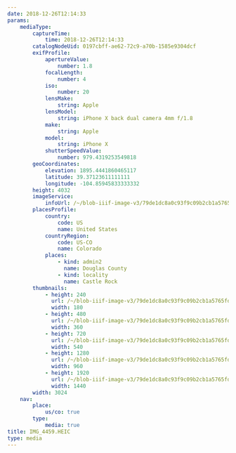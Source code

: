 ```yaml
---
date: 2018-12-26T12:14:33
params:
    mediaType:
        captureTime:
            time: 2018-12-26T12:14:33
        catalogNodeUid: 0197cbff-ae62-72c9-a70b-1585e9304dcf
        exifProfile:
            apertureValue:
                number: 1.8
            focalLength:
                number: 4
            iso:
                number: 20
            lensMake:
                string: Apple
            lensModel:
                string: iPhone X back dual camera 4mm f/1.8
            make:
                string: Apple
            model:
                string: iPhone X
            shutterSpeedValue:
                number: 979.4319253549818
        geoCoordinates:
            elevation: 1895.4441860465117
            latitude: 39.37123611111111
            longitude: -104.85945833333332
        height: 4032
        imageService:
            infoUrl: /~/blob-iiif-image-v3/79de1dc8a0c93f9c09b2cb1a5765fdb59bed0ca3b761698ae24e668d7abf3612/info.json
        placesProfile:
            country:
                code: US
                name: United States
            countryRegion:
                code: US-CO
                name: Colorado
            places:
                - kind: admin2
                  name: Douglas County
                - kind: locality
                  name: Castle Rock
        thumbnails:
            - height: 240
              url: /~/blob-iiif-image-v3/79de1dc8a0c93f9c09b2cb1a5765fdb59bed0ca3b761698ae24e668d7abf3612/full/180%2C240/0/default.jpg
              width: 180
            - height: 480
              url: /~/blob-iiif-image-v3/79de1dc8a0c93f9c09b2cb1a5765fdb59bed0ca3b761698ae24e668d7abf3612/full/360%2C480/0/default.jpg
              width: 360
            - height: 720
              url: /~/blob-iiif-image-v3/79de1dc8a0c93f9c09b2cb1a5765fdb59bed0ca3b761698ae24e668d7abf3612/full/540%2C720/0/default.jpg
              width: 540
            - height: 1280
              url: /~/blob-iiif-image-v3/79de1dc8a0c93f9c09b2cb1a5765fdb59bed0ca3b761698ae24e668d7abf3612/full/960%2C1280/0/default.jpg
              width: 960
            - height: 1920
              url: /~/blob-iiif-image-v3/79de1dc8a0c93f9c09b2cb1a5765fdb59bed0ca3b761698ae24e668d7abf3612/full/1440%2C1920/0/default.jpg
              width: 1440
        width: 3024
    nav:
        place:
            us/co: true
        type:
            media: true
title: IMG_4459.HEIC
type: media
---
```

